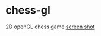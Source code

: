 # chess-gl
2D openGL chess game
[screen shot](https://github.com/DhanushMurali/chess-gl/blob/master/Capture.PNG)

